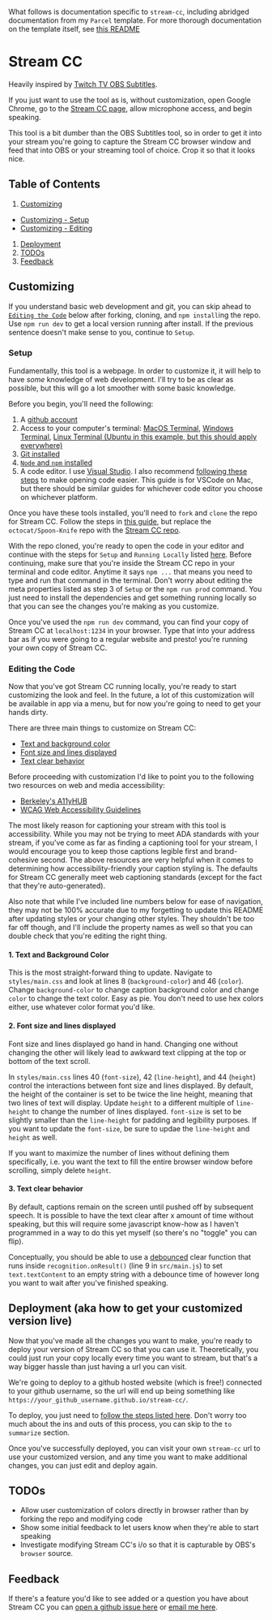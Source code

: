 What follows is documentation specific to `stream-cc`, including abridged documentation from my `Parcel` template. For more thorough documentation on the template itself, see [this README](https://github.com/tchryssos/parcel-template/blob/main/README.md)

# Stream CC

Heavily inspired by [Twitch TV OBS Subtitles](https://www.pubnub.com/developers/twitch-tv-obs-subtitles/).

If you just want to use the tool as is, without customization, open Google Chrome, go to the [Stream CC page](https://tchryssos.github.io/stream-cc/), allow microphone access, and begin speaking.

This tool is a bit dumber than the OBS Subtitles tool, so in order to get it into your stream you're going to capture the Stream CC browser window and feed that into OBS or your streaming tool of choice. Crop it so that it looks nice.

## Table of Contents

1. [Customizing](https://github.com/tchryssos/stream-cc#customizing)

- [Customizing - Setup](https://github.com/tchryssos/stream-cc#setup)
- [Customizing - Editing](https://github.com/tchryssos/stream-cc#editing-the-code)

1. [Deployment](https://github.com/tchryssos/stream-cc#deployment-aka-how-to-get-your-customized-version-live)
1. [TODOs](https://github.com/tchryssos/stream-cc#todos)
1. [Feedback](https://github.com/tchryssos/stream-cc#feedback)

## Customizing

If you understand basic web development and git, you can skip ahead to [`Editing the Code`](https://github.com/tchryssos/stream-cc#editing-the-code) below after forking, cloning, and `npm install`ing the repo. Use `npm run dev` to get a local version running after install. If the previous sentence doesn't make sense to you, continue to `Setup`.

### Setup

Fundamentally, this tool is a webpage. In order to customize it, it will help to have _some_ knowledge of web development. I'll try to be as clear as possible, but this will go a lot smoother with some basic knowledge.

Before you begin, you'll need the following:

1. A [github account](https://github.com/)
1. Access to your computer's terminal: [MacOS Terminal](https://support.apple.com/guide/terminal/open-or-quit-terminal-apd5265185d-f365-44cb-8b09-71a064a42125/mac), [Windows Terminal](https://docs.microsoft.com/en-us/windows/terminal/get-started), [Linux Terminal (Ubuntu in this example, but this should apply everywhere)](https://ubuntu.com/tutorials/command-line-for-beginners#1-overview)
1. [Git installed](https://git-scm.com/book/en/v2/Getting-Started-Installing-Git)
1. [`Node` and `npm` installed](https://nodejs.org/en/)
1. A code editor. I use [Visual Studio](https://code.visualstudio.com/). I also recommend [following these steps](https://code.visualstudio.com/docs/setup/mac) to make opening code easier. This guide is for VSCode on Mac, but there should be similar guides for whichever code editor you choose on whichever platform.

Once you have these tools installed, you'll need to `fork` and `clone` the repo for Stream CC. Follow the steps in [this guide](https://docs.github.com/en/free-pro-team@latest/github/getting-started-with-github/fork-a-repo#fork-an-example-repository), but replace the `octocat/Spoon-Knife` repo with the [Stream CC repo](https://github.com/tchryssos/stream-cc).

With the repo cloned, you're ready to open the code in your editor and continue with the steps for `Setup` and `Running Locally` listed [here](https://github.com/tchryssos/parcel-template#setup). Before continuing, make sure that you're inside the Stream CC repo in your terminal and code editor. Anytime it says `npm ...` that means you need to type and run that command in the terminal. Don't worry about editing the meta properties listed as step 3 of `Setup` or the `npm run prod` command. You just need to install the dependencies and get something running locally so that you can see the changes you're making as you customize.

Once you've used the `npm run dev` command, you can find your copy of Stream CC at `localhost:1234` in your browser. Type that into your address bar as if you were going to a regular website and presto! you're running your own copy of Stream CC.

### Editing the Code

Now that you've got Stream CC running locally, you're ready to start customizing the look and feel. In the future, a lot of this customization will be available in app via a menu, but for now you're going to need to get your hands dirty.

There are three main things to customize on Stream CC:

- [Text and background color](https://github.com/tchryssos/stream-cc#1-text-and-background-color)
- [Font size and lines displayed](https://github.com/tchryssos/stream-cc#2-font-size-and-lines-displayed)
- [Text clear behavior](https://github.com/tchryssos/stream-cc#3-text-clear-behavior)

Before proceeding with customization I'd like to point you to the following two resources on web and media accessibility:

- [Berkeley's A11yHUB](https://onlinelearning.berkeley.edu/courses/433559/pages/captioning-standards-and-best-practices)
- [WCAG Web Accessibility Guidelines](https://www.w3.org/WAI/standards-guidelines/wcag/)

The most likely reason for captioning your stream with this tool is accessibility. While you may not be trying to meet ADA standards with your stream, if you've come as far as finding a captioning tool for your stream, I would encourage you to keep those captions legible first and brand-cohesive second. The above resources are very helpful when it comes to determining how accessibility-friendly your caption styling is. The defaults for Stream CC generally meet web captioning standards (except for the fact that they're auto-generated).

Also note that while I've included line numbers below for ease of navigation, they may not be 100% accurate due to my forgetting to update this README after updating styles or your changing other styles. They shouldn't be too far off though, and I'll include the property names as well so that you can double check that you're editing the right thing.

#### 1. Text and Background Color

This is the most straight-forward thing to update. Navigate to `styles/main.css` and look at lines 8 (`background-color`) and 46 (`color`). Change `background-color` to change caption background color and change `color` to change the text color. Easy as pie. You don't need to use hex colors either, use whatever color format you'd like.

#### 2. Font size and lines displayed

Font size and lines displayed go hand in hand. Changing one without changing the other will likely lead to awkward text clipping at the top or bottom of the text scroll.

In `styles/main.css` lines 40 (`font-size`), 42 (`line-height`), and 44 (`height`) control the interactions between font size and lines displayed. By default, the height of the container is set to be twice the line height, meaning that two lines of text will display. Update `height` to a different multiple of `line-height` to change the number of lines displayed. `font-size` is set to be slightly smaller than the `line-height` for padding and legibility purposes. If you want to update the `font-size`, be sure to updae the `line-height` and `height` as well.

If you want to maximize the number of lines without defining them specifically, i.e. you want the text to fill the entire browser window before scrolling, simply delete `height`.

#### 3. Text clear behavior

By default, captions remain on the screen until pushed off by subsequent speech. It is possible to have the text clear after x amount of time without speaking, but this will require some javascript know-how as I haven't programmed in a way to do this yet myself (so there's no "toggle" you can flip).

Conceptually, you should be able to use a [debounced](https://lodash.com/docs/#debounce) clear function that runs inside `recognition.onResult()` (line 9 in `src/main.js`) to set `text.textContent` to an empty string with a debounce time of however long you want to wait after you've finished speaking.

## Deployment (aka how to get your customized version live)

Now that you've made all the changes you want to make, you're ready to deploy your version of Stream CC so that you can use it. Theoretically, you could just run your copy locally every time you want to stream, but that's a way bigger hassle than just having a url you can visit.

We're going to deploy to a github hosted website (which is free!) connected to your github username, so the url will end up being something like `https://your_github_username.github.io/stream-cc/`.

To deploy, you just need to [follow the steps listed here](https://github.com/tchryssos/parcel-template#deploying). Don't worry too much about the ins and outs of this process, you can skip to the `to summarize` section.

Once you've successfully deployed, you can visit your own `stream-cc` url to use your customized version, and any time you want to make additional changes, you can just edit and deploy again.

## TODOs

- Allow user customization of colors directly in browser rather than by forking the repo and modifying code
- Show some initial feedback to let users know when they're able to start speaking
- Investigate modifying Stream CC's i/o so that it is capturable by OBS's `browser` source.

## Feedback

If there's a feature you'd like to see added or a question you have about Stream CC you can [open a github issue here](https://github.com/tchryssos/stream-cc/issues) or [email me here](mailto:troychryssos@gmail.com?subject="Stream%20CC").
